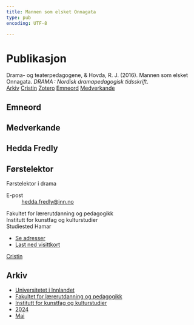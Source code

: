 ```yaml
---
title: Mannen som elsket Onnagata
type: pub
encoding: UTF-8

---
```

<h1>Publikasjon</h1>
<article id="csl-bib-container-PL86E3M4" class="csl-bib-container">
  <div class="csl-bib-body"> <div class="csl-entry">Drama- og teaterpedagogene, &#38; Hovda, R. J. (2016). Mannen som elsket Onnagata. <i>DRAMA : Nordisk dramapedagogisk tidsskrift</i>.</div> </div>
  <div class="csl-bib-buttons">
    <a href="#taxonomy-article-PL86E3M4" alt="archive" class="csl-bib-button">Arkiv</a>
    <a href="https://app.cristin.no/results/show.jsf?id=2272235" alt="Cristin" class="csl-bib-button">Cristin</a>
    <a href="http://zotero.org/groups/5881554/items/PL86E3M4" alt="Zotero" class="csl-bib-button">Zotero</a>
    <a href="#keywords-article-PL86E3M4" alt="keywords" class="csl-bib-button">Emneord</a>
    <a href="#contributors-article-PL86E3M4" alt="contributors" class="csl-bib-button">Medverkande</a>
  </div>
  <div id="csl-bib-meta-container-PL86E3M4"></div>
</article>
<div id="csl-bib-meta-PL86E3M4" class="csl-bib-meta">
  <article id="keywords-article-PL86E3M4" class="keywords-article">
    <h1>Emneord</h1>
    
  </article>
  <article id="contributors-article-PL86E3M4" class="contributors-article">
    <h1>Medverkande</h1>
    <div class="personas"> <div class="vrtx-hinn-person-card"> <div class="photo"> <i class="lar la-user-circle missing-person"></i> </div> <div class="info"> <hgroup><h1>Hedda Fredly</h1> <h2>Førstelektor</h2> <p>Førstelektor i drama</p> </hgroup><dl> <dt>E-post</dt> <dd> <a href="mailto:hedda.fredly@inn.no">hedda.fredly@inn.no</a> </dd> </dl> <p> Fakultet for lærerutdanning og pedagogikk<br> Institutt for kunstfag og kulturstudier<br> Studiested Hamar </p> <ul class="vrtx-hinn-links"> <li><a href="https://www.inn.no/finn-en-ansatt/hedda-fredly.html#vrtx-hinn-addresses">Se adresser</a></li> <li><a href="https://www.inn.no/finn-en-ansatt/hedda-fredly.html?vrtx=vcf">Last ned visittkort</a></li> </ul> </div> </div> <a href="https://app.cristin.no/persons/show.jsf?id=862704" alt="Cristin URL" class="personas-cristin">Cristin</a> </div>
  </article>
  <article id="taxonomy-article-PL86E3M4" class="taxonomy-article">
    <h1>Arkiv</h1>
    <ul>
      <li>
        <a href="/nn/archive/?key=3DCRN523">Universitetet i Innlandet</a>
      </li>
      <li>
        <a href="/nn/archive/?key=WYNZA47F">Fakultet for lærerutdanning og pedagogikk</a>
      </li>
      <li>
        <a href="/nn/archive/?key=VBB2T4VJ">Institutt for kunstfag og kulturstudier</a>
      </li>
      <li>
        <a href="/nn/archive/?key=XG58X9NM">2024</a>
      </li>
      <li>
        <a href="/nn/archive/?key=IMIRRXID">Mai</a>
      </li>
    </ul>
  </article>
</div>
